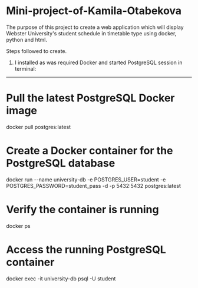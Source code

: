 # Mini-project-of-Kamila-Otabekova

The purpose of this project to create a web application which will display Webster University's student schedule in timetable type using docker, python and html.

Steps followed to create.
1. I installed as was required Docker and started PostgreSQL session in terminal:
---------------------------------------------------------------------------------
# Pull the latest PostgreSQL Docker image
docker pull postgres:latest

# Create a Docker container for the PostgreSQL database
docker run --name university-db -e POSTGRES_USER=student -e POSTGRES_PASSWORD=student_pass -d -p 5432:5432 postgres:latest

# Verify the container is running
docker ps

# Access the running PostgreSQL container
docker exec -it university-db psql -U student


